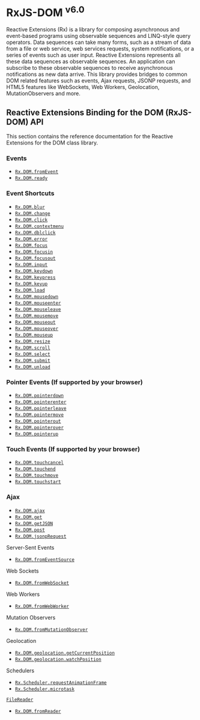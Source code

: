 # RxJS-DOM <sup>v6.0</sup>

Reactive Extensions (Rx) is a library for composing asynchronous and event-based programs using observable sequences and LINQ-style query operators.  Data sequences can take many forms, such as a stream of data from a file or web service, web services requests, system notifications, or a series of events such as user input.  Reactive Extensions represents all these data sequences as observable sequences. An application can subscribe to these observable sequences to receive asynchronous notifications as new data arrive. This library provides bridges to common DOM related features such as events, Ajax requests, JSONP requests, and HTML5 features like WebSockets, Web Workers, Geolocation, MutationObservers and more.

## Reactive Extensions Binding for the DOM (RxJS-DOM) API

This section contains the reference documentation for the Reactive Extensions for the DOM class library.

### Events

- [`Rx.DOM.fromEvent`](operators/fromevent.md)
- [`Rx.DOM.ready`](operators/ready.md)

### Event Shortcuts

- [`Rx.DOM.blur`](operators/blur.md)
- [`Rx.DOM.change`](operators/change.md)
- [`Rx.DOM.click`](operators/click.md)
- [`Rx.DOM.contextmenu`](operators/contextmenu.md)
- [`Rx.DOM.dblclick`](operators/dblclick.md)
- [`Rx.DOM.error`](operators/error.md)
- [`Rx.DOM.focus`](operators/focus.md)
- [`Rx.DOM.focusin`](operators/focusin.md)
- [`Rx.DOM.focusout`](operators/focusout.md)
- [`Rx.DOM.input`](operators/input.md)
- [`Rx.DOM.keydown`](operators/keydown.md)
- [`Rx.DOM.keypress`](operators/keypress.md)
- [`Rx.DOM.keyup`](operators/keyup.md)
- [`Rx.DOM.load`](operators/load.md)
- [`Rx.DOM.mousedown`](operators/mousedown.md)
- [`Rx.DOM.mouseenter`](operators/mouseenter.md)
- [`Rx.DOM.mouseleave`](operators/mouseleave.md)
- [`Rx.DOM.mousemove`](operators/mousemove.md)
- [`Rx.DOM.mouseout`](operators/mouseout.md)
- [`Rx.DOM.mouseover`](operators/mouseover.md)
- [`Rx.DOM.mouseup`](operators/mouseup.md)
- [`Rx.DOM.resize`](operators/resize.md)
- [`Rx.DOM.scroll`](operators/scroll.md)
- [`Rx.DOM.select`](operators/select.md)
- [`Rx.DOM.submit`](operators/submit.md)
- [`Rx.DOM.unload`](operators/unload.md)

### Pointer Events (If supported by your browser)

- [`Rx.DOM.pointerdown`](operators/pointerdown.md)
- [`Rx.DOM.pointerenter`](operators/pointerenter.md)
- [`Rx.DOM.pointerleave`](operators/pointerleave.md)
- [`Rx.DOM.pointermove`](operators/pointermove.md)
- [`Rx.DOM.pointerout`](operators/pointerout.md)
- [`Rx.DOM.pointerover`](operators/pointerover.md)
- [`Rx.DOM.pointerup`](operators/pointerup.md)

### Touch Events (If supported by your browser)

- [`Rx.DOM.touchcancel`](operators/touchcancel.md)
- [`Rx.DOM.touchend`](operators/touchend.md)
- [`Rx.DOM.touchmove`](operators/touchmove.md)
- [`Rx.DOM.touchstart`](operators/touchstart.md)

### Ajax

- [`Rx.DOM.ajax`](operators/ajax.md)
- [`Rx.DOM.get`](operators/get.md)
- [`Rx.DOM.getJSON`](operators/getjson.md)
- [`Rx.DOM.post`](operators/post.md)
- [`Rx.DOM.jsonpRequest`](operators/jsonprequest.md)

Server-Sent Events
- [`Rx.DOM.fromEventSource`](operators/fromeventsource.md)

Web Sockets

- [`Rx.DOM.fromWebSocket`](operators/fromwebsocket.md)

Web Workers

- [`Rx.DOM.fromWebWorker`](operators/fromwebworker.md)

Mutation Observers

- [`Rx.DOM.fromMutationObserver`](operators/frommutationobserver.md)

Geolocation

- [`Rx.DOM.geolocation.getCurrentPosition`](operators/getcurrentposition.md)
- [`Rx.DOM.geolocation.watchPosition`](operators/watchposition.md)

Schedulers

- [`Rx.Scheduler.requestAnimationFrame`](schedulers/requestanimationframe.md)
- [`Rx.Scheduler.microtask`](schedulers/microtaskscheduler.md)

[`FileReader`](https://developer.mozilla.org/en-US/docs/Web/API/FileReader)

- [`Rx.DOM.fromReader`](operators/fromreader.md)
